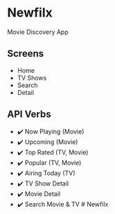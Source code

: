 # Newfilx

Movie Discovery App

## Screens

- Home
- TV Shows
- Search
- Detail

## API Verbs

- ✔️ Now Playing (Movie)
- ✔️ Upcoming (Movie)
- ✔️ Top Rated (TV, Movie)
- ✔️ Popular (TV, Movie)
- ✔️ Airing Today (TV)
- ✔️ TV Show Detail
- ✔️ Movie Detail
- ✔️ Search Movie & TV
#   N e w f i l x  
 